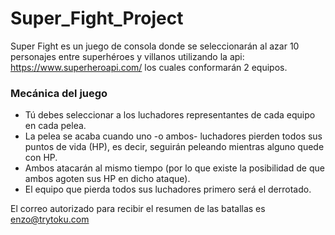 # Super_Fight_Project

Super Fight es un juego de consola donde se seleccionarán al azar 10 personajes entre superhéroes y villanos utilizando la api: https://www.superheroapi.com/ los cuales conformarán 2 equipos.

### Mecánica del juego

* Tú debes seleccionar a los luchadores representantes de cada equipo en cada pelea. 
* La pelea se acaba cuando uno -o ambos- luchadores pierden todos sus puntos de vida (HP), es decir, seguirán peleando mientras alguno quede con HP.
* Ambos atacarán al mismo tiempo (por lo que existe la posibilidad de que ambos agoten sus HP en dicho ataque).
* El equipo que pierda todos sus luchadores primero será el derrotado.

El correo autorizado para recibir el resumen de las batallas es enzo@trytoku.com

